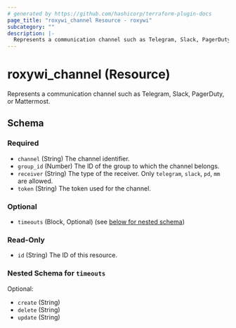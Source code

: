 ```yaml
---
# generated by https://github.com/hashicorp/terraform-plugin-docs
page_title: "roxywi_channel Resource - roxywi"
subcategory: ""
description: |-
  Represents a communication channel such as Telegram, Slack, PagerDuty, or Mattermost.
---
```


# roxywi_channel (Resource)

Represents a communication channel such as Telegram, Slack, PagerDuty, or Mattermost.



<!-- schema generated by tfplugindocs -->
## Schema

### Required

- `channel` (String) The channel identifier.
- `group_id` (Number) The ID of the group to which the channel belongs.
- `receiver` (String) The type of the receiver. Only `telegram`, `slack`, `pd`, `mm` are allowed.
- `token` (String) The token used for the channel.

### Optional

- `timeouts` (Block, Optional) (see [below for nested schema](#nestedblock--timeouts))

### Read-Only

- `id` (String) The ID of this resource.

<a id="nestedblock--timeouts"></a>
### Nested Schema for `timeouts`

Optional:

- `create` (String)
- `delete` (String)
- `update` (String)
